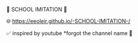 🔖 SCHOOL IMITATION 🔖

🌐 https://eeoleir.github.io/-SCHOOL-IMITATION-/

✅ inspired by youtube *forgot the channel name 💩
